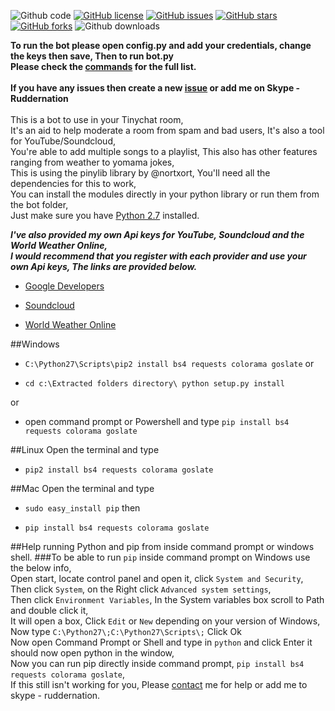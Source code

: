 
![Github code](https://img.shields.io/badge/Code-Python-green.svg) [![GitHub license](https://img.shields.io/badge/license-MIT-blue.svg)](https://raw.githubusercontent.com/Tinychat/Tinychat-Bot/master/LICENSE) [![GitHub issues](https://img.shields.io/github/issues/Tinychat/Tinychat-Bot.svg)](https://github.com/Tinychat/Tinychat-Bot/issues) [![GitHub stars](https://img.shields.io/github/stars/Tinychat/Tinychat-Bot.svg)](https://github.com/Tinychat/Tinychat-Bot/stargazers) [![GitHub forks](https://img.shields.io/github/forks/Tinychat/Tinychat-Bot.svg)](https://github.com/Tinychat/Tinychat-Bot/network) ![Github downloads](https://img.shields.io/github/downloads/Tinychat/Tinychat-Bot/total.svg)


**To run the bot please open config.py and add your credentials, change the keys then save, Then to run bot.py**
<br>
**Please check the [commands](https://github.com/Tinychat/Tinychat-Bot/wiki) for the full list.**<br><br>
**If you have any issues then create a new [issue](https://github.com/Tinychat/Tinychat-Bot/issues) or add me on Skype - Ruddernation**
<br><br>
This is a bot to use in your Tinychat room,<br/>
It's an aid to help moderate a room from spam and bad users, It's also a tool for YouTube/Soundcloud,<br>
You're able to add multiple songs to a playlist, This also has other features ranging from weather to yomama jokes,<br>
This is using the pinylib library by @nortxort, You'll need all the dependencies for this to work,<br>
You can install the modules directly in your python library or run them from the bot folder,<br>
Just make sure you have [Python 2.7](https://www.python.org/downloads/) installed.


***I've also provided my own Api keys for YouTube, Soundcloud and the World Weather Online,<br>
I would recommend that you register with each provider and use your own Api keys, The links are provided below.***

* [Google Developers](https://developers.google.com)

* [Soundcloud](https://developers.soundcloud.com)

* [World Weather Online](http://developer.worldweatheronline.com/api/)

##Windows
* `C:\Python27\Scripts\pip2 install bs4 requests colorama goslate` or

* `cd c:\Extracted folders directory\ python setup.py install` 

or

* open command prompt or Powershell and type `pip install bs4 requests colorama goslate`

##Linux
Open the terminal and type

* `pip2 install bs4 requests colorama goslate`

##Mac
Open the terminal and type

* `sudo easy_install pip` then

* `pip install bs4 requests colorama goslate`

##Help running Python and pip from inside command prompt or windows shell.
###To be able to run `pip` inside command prompt on Windows use the below info,<br/>
Open start, locate control panel and open it, click `System and Security`,<br/>
Then click `System`, on the Right click `Advanced system settings`,<br/>
Then click `Environment Variables`, In the System variables box scroll to Path and double click it,<br/>
It will open a box, Click `Edit` or `New` depending on your version of Windows,<br/>
Now type `C:\Python27\;C:\Python27\Scripts\;` Click Ok<br/>
Now open Command Prompt or Shell and type in `python` and click Enter it should now open python in the window,<br/>
Now you can run pip directly inside command prompt, `pip install bs4 requests colorama goslate`,<br/>
If this still isn't working for you, Please [contact](https://www.ruddernation.com) me for help or add me to skype - ruddernation.
